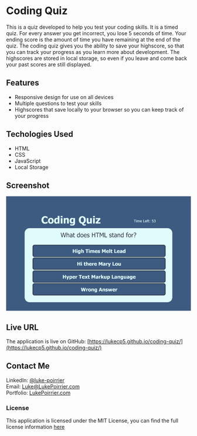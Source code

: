 # Coding Quiz
This is a quiz developed to help you test your coding skills. It is a timed quiz. For every answer you get incorrect, you lose 5 seconds of time. Your ending score is the amount of time you have remaining at the end of the quiz. The coding quiz gives you the ability to save your highscore, so that you can track your progress as you learn more about development. The highscores are stored in local storage, so even if you leave and come back your past scores are still displayed.

## Features
- Responsive design for use on all devices
- Multiple questions to test your skills
- Highscores that save locally to your browser so you can keep track of your progress

## Techologies Used
- HTML
- CSS
- JavaScript
- Local Storage

## Screenshot
![Screenshot of application](https://github.com/lukecp5/coding-quiz/blob/main/assets/images/screenshot-min.png?raw=true)

## Live URL
The application is live on GitHub: [https://lukecp5.github.io/coding-quiz/](https://lukecp5.github.io/coding-quiz/)

## Contact Me
LinkedIn: [@luke-poirrier](https://www.linkedin.com/in/luke-poirrier)  
Email: [Luke@LukePoirrier.com](mailto:Luke@LukePoirrier.com)  
Portfolio: [LukePoirrier.com](http://lukepoirrier.com)  

### License
This application is licensed under the MIT License, you can find the full license information [here](https://github.com/lukecp5/coding-quiz/blob/main/LICENSE.txt)
